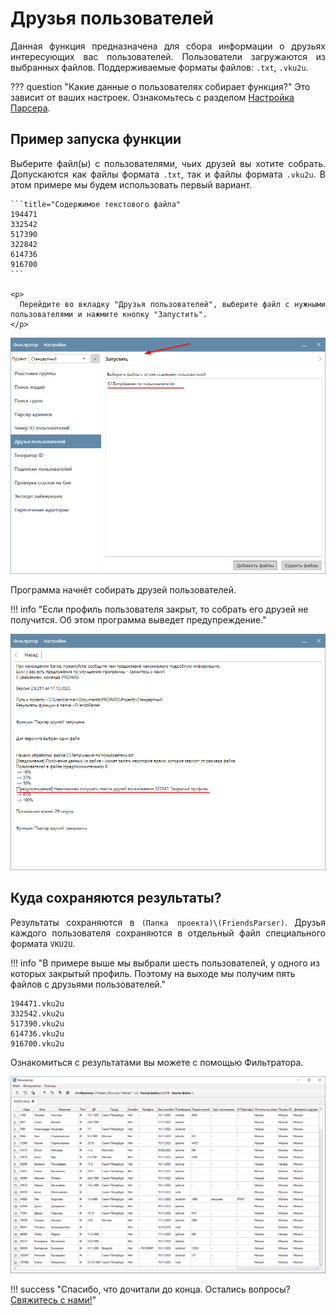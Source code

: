 # Друзья пользователей

<div style="text-align: justify">
  <p>
    Данная функция предназначена для сбора информации о друзьях интересующих вас пользователей. Пользователи загружаются из выбранных файлов. Поддерживаемые форматы файлов: <code>.txt</code>, <code>.vku2u</code>.
  </p>

  <p>
  </p>
</div>

??? question "Какие данные о пользователях собирает функция?"
    Это зависит от ваших настроек. Ознакомьтесь с разделом [Настройка Парсера](./index.md#settings).

## Пример запуска функции

<div style="text-align: justify">
  <p>
    Выберите файл(ы) с пользователями, чьих друзей вы хотите собрать. Допускаются как файлы формата <code>.txt</code>, так и файлы формата <code>.vku2u</code>. В этом примере мы будем использовать первый вариант.  
  </p>

    ```title="Содержимое текстового файла"
    194471
    332542
    517390
    322842
    614736
    916700
    ```

    <p>
      Перейдите во вкладку "Друзья пользователей", выберите файл с нужными пользователями и нажмите кнопку "Запустить".
    </p>
</div>

![](../../img/parser/users-friends/example_1.png)

<div style="text-align: justify">
  <p>
    Программа начнёт собирать друзей пользователей. 
  </p>
</div>

!!! info "Если профиль пользователя закрыт, то собрать его друзей не получится. Об этом программа выведет предупреждение."

![](../../img/parser/users-friends/example_2.png)

## Куда сохраняются результаты?

<div style="text-align: justify">
  <p>
    Результаты сохраняются в <code>(Папка проекта)\(FriendsParser)</code>. Друзья каждого пользователя сохраняются в отдельный файл специального формата <code>VKU2U</code>. 
  </p>
</div>

!!! info "В примере выше мы выбрали шесть пользователей, у одного из которых закрытый профиль. Поэтому на выходе мы получим пять файлов с друзьями пользователей."

```title="Файлы с результатами. Имя файла соответствует идентификатору пользователя"
194471.vku2u
332542.vku2u
517390.vku2u
614736.vku2u
916700.vku2u
```

<div style="text-align: justify">
  <p>Ознакомиться с результатами вы можете с помощью Фильтратора.</p>
</div>


![](../../img/parser/users-friends/results_1.png)


!!! success "Спасибо, что дочитали до конца. Остались вопросы? <a href="../../../support">Свяжитесь с нами!</a>"
